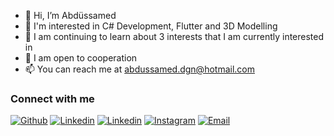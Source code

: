 - 👋 Hi, I’m Abdüssamed
- 👀 I'm interested in C# Development, Flutter and 3D Modelling
- 🌱 I am continuing to learn about 3 interests that I am currently interested in
- 💞️ I am open to cooperation
- 📫 You can reach me at abdussamed.dgn@hotmail.com

### Connect with me

[![Github](https://img.shields.io/static/v1?style=for-the-badge&message=Github&color=1448f5&logo=Github&logoColor=FFFFFF&label=)](https://github.com/xDogann)
[![Linkedin](https://img.shields.io/static/v1?style=for-the-badge&message=Linkedin&color=1448f5&logo=Linkedin&logoColor=FFFFFF&label=)](https://www.linkedin.com/in/abdussameddogan)
[![Linkedin](https://img.shields.io/static/v1?style=for-the-badge&message=Linkedin&color=1448f5&logo=Linkedin&logoColor=FFFFFF&label=)](https://www.linkedin.com/in/abdussameddogan)
[![Instagram](https://img.shields.io/static/v1?style=for-the-badge&message=Instagram&color=1448f5&logo=Instagram&logoColor=FFFFFF&label=)](https://twitter.com/abdussamed_dgn) 
[![Email](https://img.shields.io/static/v1?style=for-the-badge&message=E-Mail&color=1448f5&logo=Minutemailer&logoColor=FFFFFF&label=)](https://mailto:abdussamed.dgn@hotmail.com) 
